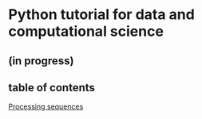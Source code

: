 # Python tutorial for data and computational science
## (in progress)

## table of contents
[Processing sequences](/processing_sequences.ipynb)
